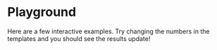 # Playground

Here are a few interactive examples. Try changing the numbers in the templates
and you should see the results update!

<EditableTemplates/>

